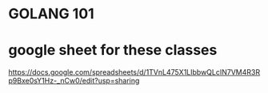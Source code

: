 # GOLANG 101

# google sheet for these classes
https://docs.google.com/spreadsheets/d/1TVnL475X1LIbbwQLcIN7VM4R3Rp9Bxe0sY1Hz-_nCw0/edit?usp=sharing